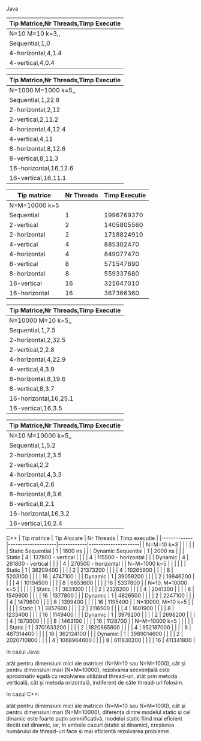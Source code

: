 Java

| Tip Matrice,Nr Threads,Timp Executie |
|--------------------------------------|
| N=10 M=10 k=3,,                      |
| Sequential,1,0                       |
| 4-horizontal,4,1.4                   |
| 4-vertical,4,0.4                     |

| Tip Matrice,Nr Threads,Timp Executie |
|--------------------------------------|
| N=1000 M=1000 k=5,,                  |
| Sequential,1,22.8                    |
| 2-horizontal,2,12                    |
| 2-vertical,2,11.2                    |
| 4-horizontal,4,12.4                  |
| 4-vertical,4,11                      |
| 8-horizontal,8,12.6                  |
| 8-vertical,8,11.3                    |
| 16-horizontal,16,12.6                |
| 16-vertical,16,11.1                  |

| Tip matrice   | Nr Threads | Timp Executie |
|---------------|------------|---------------|
| N=M=10000 k=5 |            |               |
| Sequential    | 1          | 1996769370    |
| 2-vertical    | 2          | 1405805560    |
| 2-horizontal  | 2          | 1718824910    |
| 4-vertical    | 4          | 885302470     |
| 4-horizontal  | 4          | 849077470     |
| 8-vertical    | 8          | 571547690     |
| 8-horizontal  | 8          | 559337680     |
| 16-vertical   | 16         | 321647010     |
| 16-horizontal | 16         | 367366360     |

| Tip Matrice,Nr Threads,Timp Executie |
| ------------------------------------ |
| N=10000 M=10 k=5,,                   |
| Sequential,1,7.5                     |
| 2-horizontal,2,32.5                  |
| 2-vertical,2,2.8                     |
| 4-horizontal,4,22.9                  |
| 4-vertical,4,3.9                     |
| 8-horizontal,8,19.6                  |
| 8-vertical,8,3.7                     |
| 16-horizontal,16,25.1                |
| 16-vertical,16,3.5                   |

| Tip Matrice,Nr Threads,Timp Executie |
|--------------------------------------|
| N=10 M=10000 k=5,,                   |
| Sequential,1,5.2                     |
| 2-horizontal,2,3.5                   |
| 2-vertical,2,2                       |
| 4-horizontal,4,3.3                   |
| 4-vertical,4,2.6                     |
| 8-horizontal,8,3.6                   |
| 8-vertical,8,2.1                     |
| 16-horizontal,16,3.2                 |
| 16-vertical,16,2.4                   |



C++
| Tip matrice | Tip Alocare        | Nr Threads | Timp executie       |
|-------------|--------------------|------------|---------------------|
| N=M=10 k=3  |                    |            |                     |
|             | Static Sequential  | 1          | 1600 ns             |
|             | Dynamic Sequential | 1          | 2000 ns             |
|             | Static             | 4          | 137800 - vertical   |
|             |                    | 4          | 115500 - horizontal |
|             | Dynamic            | 4          | 261800 - vertical   |
|             |                    | 4          | 276500 - horizontal |
| N=M=1000 k=5 |          |    |          |
|              | Static   | 1  | 36209400 |
|              |          | 2  | 21373200 |
|              |          | 4  | 10265900 |
|              |          | 8  | 5203100  |
|              |          | 16 | 4747100  |
|              | Dynamic  | 1  | 39059200 |
|              |          | 2  | 19946200 |
|              |          | 4  | 10194500 |
|              |          | 8  | 6653600  |
|              |          | 16 | 5337800  |
| N=10, M=10000 k=5 |          |    |          |
|              | Static   | 1  | 3631000 |
|              |          | 2  | 2326200 |
|              |          | 4  | 2041300 |
|              |          | 8  | 1549900  |
|              |          | 16 | 1377800  |
|              | Dynamic  | 1  | 4826500 |
|              |          | 2  | 2247100 |
|              |          | 4  | 1479600 |
|              |          | 8  | 1399400  |
|              |          | 16 | 1195400  |
| N=10000, M=10 k=5 |          |    |          |
|              | Static   | 1  | 3857600 |
|              |          | 2  | 2116500 |
|              |          | 4  | 1601900 |
|              |          | 8  | 1233400  |
|              |          | 16 | 1149400  |
|              | Dynamic  | 1  | 3979200 |
|              |          | 2  | 2698200 |
|              |          | 4  | 1870000 |
|              |          | 8  | 1463100  |
|              |          | 16 | 1128700  |
| N=M=10000 k=5 |          |    |          |
|              | Static   | 1  | 3701633200 |
|              |          | 2  | 1820865800 |
|              |          | 4  | 952187000 |
|              |          | 8  | 487314400  |
|              |          | 16 | 362124100  |
|              | Dynamic  | 1  | 3989014600 |
|              |          | 2  | 2020710800 |
|              |          | 4  | 1068964600 |
|              |          | 8  | 611830200  |
|              |          | 16 | 411341800  |



In cazul Java:

atât pentru dimensiuni mici ale matricei (N=M=10 sau N=M=1000), cât și pentru dimensiuni mari (N=M=10000), rezolvarea secvențială este aproximativ egală cu rezolvarea utilizând thread-uri, atât prin metoda verticală, cât și metoda orizontală, indiferent de câte thread-uri folosim.

In cazul C++:

atât pentru dimensiuni mici ale matricei (N=M=10 sau N=M=1000), cât și pentru dimensiuni mari (N=M=10000), diferența dintre modelul static și cel dinamic este foarte puțin semnificativă, modelul static fiind mai eficient decât cel dinamic, iar, în ambele cazuri (static și dinamic), creșterea numărului de thread-uri face și mai eficientă rezolvarea problemei.

